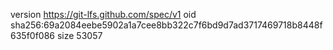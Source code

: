 version https://git-lfs.github.com/spec/v1
oid sha256:69a2084eebe5902a1a7cee8bb322c7f6bd9d7ad3717469718b8448f635f0f086
size 53057
